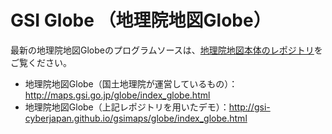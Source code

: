 # GSI Globe （地理院地図Globe）

最新の地理院地図Globeのプログラムソースは、[地理院地図本体のレポジトリ](https://github.com/gsi-cyberjapan/gsimaps)をご覧ください。

- 地理院地図Globe（国土地理院が運営しているもの）：http://maps.gsi.go.jp/globe/index_globe.html
- 地理院地図Globe（上記レポジトリを用いたデモ）：http://gsi-cyberjapan.github.io/gsimaps/globe/index_globe.html
